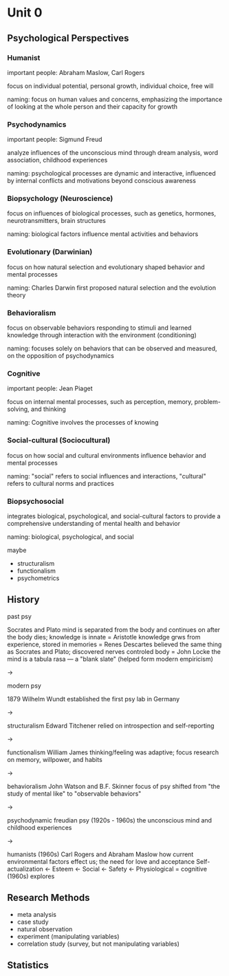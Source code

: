 # Unit 0

## Psychological Perspectives

### Humanist

important people: Abraham Maslow, Carl Rogers

focus on individual potential, personal growth, individual choice, free will

naming: focus on human values and concerns, emphasizing the importance of looking at the whole person and their capacity for growth

### Psychodynamics

important people: Sigmund Freud

analyze influences of the unconscious mind through dream analysis, word association, childhood experiences

naming: psychological processes are dynamic and interactive, influenced by internal conflicts and motivations beyond conscious awareness


### Biopsychology (Neuroscience)

focus on influences of biological processes, such as genetics, hormones, neurotransmitters, brain structures

naming: biological factors influence mental activities and behaviors

### Evolutionary (Darwinian)

focus on how natural selection and evolutionary shaped behavior and mental processes

naming: Charles Darwin first proposed natural selection and the evolution theory

### Behavioralism

focus on observable behaviors responding to stimuli and learned knowledge through interaction with the environment (conditioning)

naming: focuses solely on behaviors that can be observed and measured, on the opposition of psychodynamics

### Cognitive

important people: Jean Piaget

focus on internal mental processes, such as perception, memory, problem-solving, and thinking

naming: Cognitive involves the processes of knowing

### Social-cultural (Sociocultural)

focus on how social and cultural environments influence behavior and mental processes

naming: "social" refers to  social influences and interactions, "cultural" refers to cultural norms and practices

### Biopsychosocial

integrates biological, psychological, and social-cultural factors to provide a comprehensive understanding of mental health and behavior

naming: biological, psychological, and social

maybe

- structuralism
- functionalism
- psychometrics

## History

past psy

Socrates and Plato
mind is separated from the body and continues on after the body dies; knowledge is innate
\=
Aristotle
knowledge grws from experience, stored in memories
\=
Renes Descartes
believed the same thing as Socrates and Plato; discovered nerves controled body
\=
John Locke
the mind is a tabula rasa — a "blank slate" (helped form modern empiricism)

->

modern psy

1879 Wilhelm Wundt established the first psy lab in Germany

->

structuralism
Edward Titchener
relied on introspection and self-reporting

->

functionalism
William James
thinking/feeling was adaptive; focus research on memory, willpower, and habits

->

behavioralism
John Watson and B.F. Skinner
focus of psy shifted from "the study of mental like" to "observable behaviors"

->

psychodynamic
freudian psy (1920s - 1960s)
the unconscious mind and childhood experiences

->

humanists (1960s)
Carl Rogers and Abraham Maslow
how current environmental factors effect us; the need for love and acceptance
Self-actualization <- Esteem ← Social <- Safety <- Physiological
\=
cognitive (1960s)
explores

## Research Methods

- meta analysis
- case study
- natural observation
- experiment (manipulating variables)
- correlation study (survey, but not manipulating variables)

## Statistics
